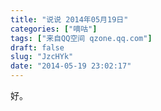 ```yaml
---
title: "说说 2014年05月19日"
categories: ["嘀咕"]
tags: ["来自QQ空间 qzone.qq.com"]
draft: false
slug: "JzcHYk"
date: "2014-05-19 23:02:17"
---
```


好。
